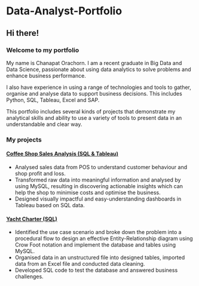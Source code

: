 # Data-Analyst-Portfolio
## Hi there!
### Welcome to my portfolio
My name is Chanapat Orachorn. I am a recent graduate in Big Data and Data Science, passionate about using data analytics to solve problems and enhance business performance.

I also have experience in using a range of technologies and tools to gather, organise and analyse data to support business decisions. This includes Python, SQL, Tableau, Excel and SAP.

This portfolio includes several kinds of projects that demonstrate my analytical skills and ability to use a variety of tools to present data in an understandable and clear way.

### My projects
#### [Coffee Shop Sales Analysis (SQL & Tableau)](https://github.com/Chanapato/Data-Analyst-Portfolio/tree/main/SQL/Coffee%20Shop%20Sales%20Analysis)
- Analysed sales data from POS to understand customer behaviour and shop profit and loss.
- Transformed raw data into meaningful information and analysed by using MySQL, resulting in discovering actionable insights which can help the shop to minimise costs and optimise the business.
- Designed visually impactful and easy-understanding dashboards in Tableau based on SQL data.

#### [Yacht Charter (SQL)](https://github.com/Chanapato/Data-Analyst-Portfolio/tree/main/SQL/Yacht%20Charter)
- Identified the use case scenario and broke down the problem into a procedural flow to design an effective Entity-Relationship diagram using Crow Foot notation and implement the database and tables using MySQL.
- Organised data in an unstructured file into designed tables, imported data from an Excel file and conducted data cleaning.
- Developed SQL code to test the database and answered business challenges.
